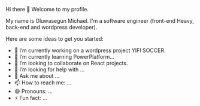 Hi there 👋 Welcome to my profile.

My name is Oluwasegun Michael. 
I'm a software engineer (front-end Heavy, back-end and wordpress developer).

<!-- **Mckings1/Mckings1** is a ✨ _special_ ✨ repository because its `README.md` (this file) appears on your GitHub profile. -->

Here are some ideas to get you started:

- 🔭 I’m currently working on a wordpress project YIFI SOCCER.
- 🌱 I’m currently learning PowerPlatform...
- 👯 I’m looking to collaborate on React projects.
- 🤔 I’m looking for help with ...
- 💬 Ask me about ...
- 📫 How to reach me: ...
- 😄 Pronouns: ...
- ⚡ Fun fact: ...

